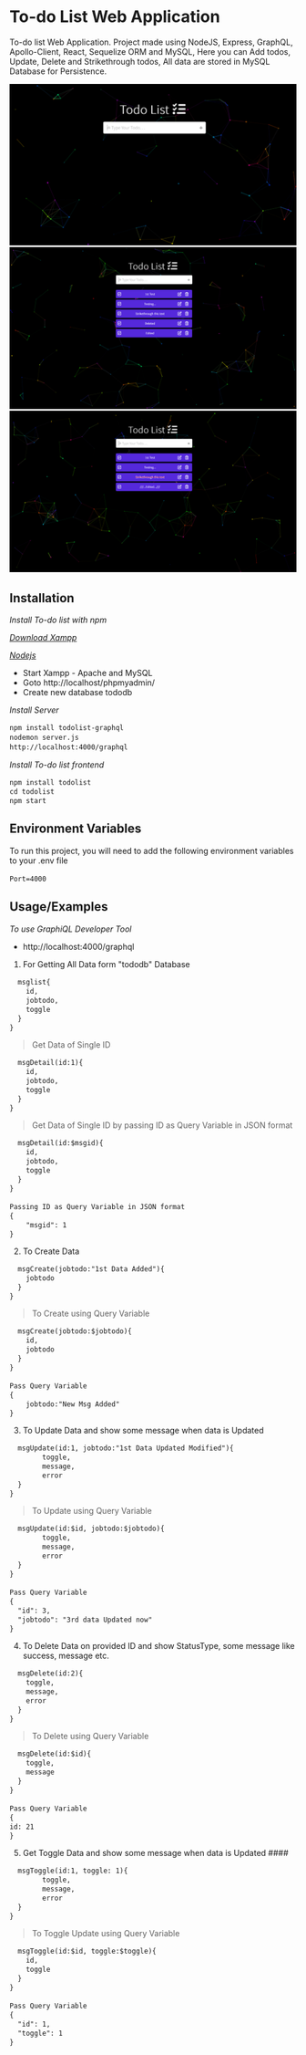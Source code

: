 
# To-do List Web Application

To-do list Web Application. Project made using NodeJS, Express, GraphQL, Apollo-Client, React, Sequelize ORM and MySQL, Here you can  Add todos, Update, Delete and Strikethrough todos,  All data are stored in MySQL Database for Persistence.

<!-- ![To-do list Operations](https://github.com/TodoList/blob/master/support/Home.png?raw=true) -->
![To-do list Home](./support/Home.png?raw=true "Homepage")
![To-do list Added-todos](./support/Added-todos.png?raw=true "Added-todos")
![To-do list Operation-todos](./support/Operation-todos.png?raw=true "Operations in todos")

## Installation

*Install To-do list with npm*

*[Download Xampp](https://www.apachefriends.org/download.html)*

*[Nodejs](https://nodejs.org/en/download/)*


- Start Xampp - Apache and MySQL
- Goto http://localhost/phpmyadmin/
- Create new database tododb

*Install Server*
```bash
npm install todolist-graphql
nodemon server.js
http://localhost:4000/graphql
```
*Install To-do list frontend*
```
npm install todolist
cd todolist
npm start
```
## Environment Variables

To run this project, you will need to add the following environment variables to your .env file

`Port=4000`

## Usage/Examples

*To use GraphiQL Developer Tool*

- http://localhost:4000/graphql

1. For Getting All Data form "tododb" Database
```query{
  msglist{
    id,
    jobtodo,
    toggle
  }
}
```
> Get Data of Single ID
```query{
  msgDetail(id:1){
    id,
	jobtodo,
    toggle
  }
}
```
> Get Data of Single ID by passing ID as Query Variable in JSON format
```query($msgid:Int){
  msgDetail(id:$msgid){
    id,
	jobtodo,
    toggle
  }
}

Passing ID as Query Variable in JSON format
{
    "msgid": 1
}
```


2. To Create Data
```mutation{
  msgCreate(jobtodo:"1st Data Added"){
	jobtodo
  }
}
```
> To Create using Query Variable
```mutation msgCreate($jobtodo: String!){
  msgCreate(jobtodo:$jobtodo){
    id,
    jobtodo
  }
}

Pass Query Variable
{
	jobtodo:"New Msg Added"
}
```


3. To Update Data and show some message when data is Updated
```mutation{
  msgUpdate(id:1, jobtodo:"1st Data Updated Modified"){
		toggle,
		message,
		error
  }
}
```
> To Update using Query Variable
```mutation msgUpdate($id: Int!, $jobtodo: String!){
  msgUpdate(id:$id, jobtodo:$jobtodo){
		toggle,
		message,
		error
  }
}

Pass Query Variable
{
  "id": 3,
  "jobtodo": "3rd data Updated now"
}
```


4. To Delete Data on provided ID and show StatusType, some message like success, message etc.
```mutation{
  msgDelete(id:2){
    toggle,
    message,
    error
  }
}
```
> To Delete using Query Variable
```mutation msgDelete($id: Int!){
  msgDelete(id:$id){
    toggle,
    message
  }
}

Pass Query Variable
{
id: 21
}
```

5. Get Toggle Data and show some message when data is Updated ####
```mutation{
  msgToggle(id:1, toggle: 1){
		toggle,
		message,
		error
  }
}
```
> To Toggle Update using Query Variable
```mutation msgToggle($id: Int!, $toggle: Int!){
  msgToggle(id:$id, toggle:$toggle){
    id,
    toggle
  }
}

Pass Query Variable
{
  "id": 1,
  "toggle": 1
}
```

